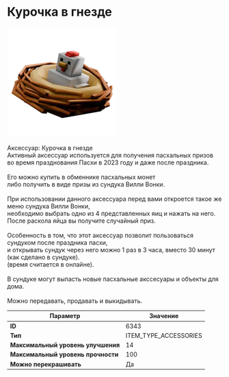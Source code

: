 # Курочка в гнезде

![Item Image](../img/6343.webp?raw=true)

Аксессуар: Курочка в гнезде<br>Активный аксессуар используется для получения пасхальных призов<br>во время празднования Пасхи в 2023 году и даже после праздника.<br><br>Его можно купить в обменнике пасхальных монет<br>либо получить в виде призы из сундука Вилли Вонки.<br><br>При использовании данного аксессуара перед вами откроется такое же меню сундука Вилли Вонки,<br>необходимо выбрать одно из 4 представленных яиц и нажать на него.<br>После раскола яйца вы получите случайный приз.<br><br>Особенность в том, что этот аксессуар позволит пользоваться сундуком после праздника пасхи,<br>и открывать сундук через него можно 1 раз в 3 часа, вместо 30 минут (как сделано в сундуке).<br>(время считается в онлайне).<br><br>В сундуке могут выпасть новые пасхальные акссесуары и объекты для дома.<br><br>Можно передавать, продавать и выкидывать.


| Параметр | Значение |
|----------|----------|
| **ID** | 6343 |
| **Тип** | ITEM_TYPE_ACCESSORIES |
| **Максимальный уровень улучшения** | 14 |
| **Максимальный уровень прочности** | 100 |
| **Можно перекрашивать** | Да |

